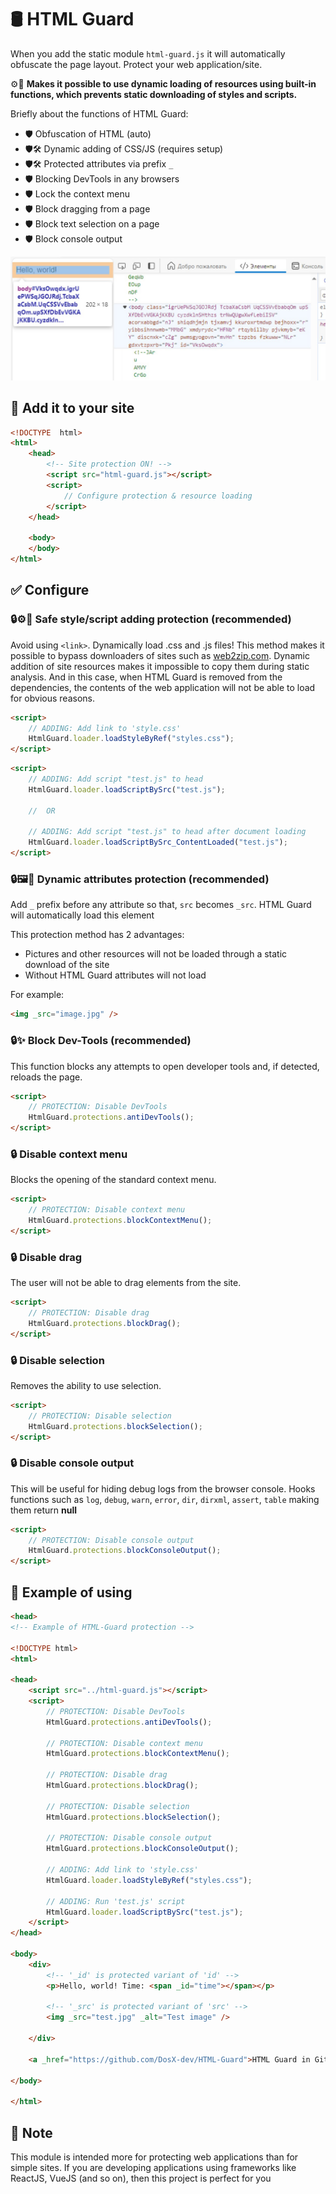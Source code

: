 # 🛢 HTML Guard
When you add the static module `html-guard.js` it will automatically obfuscate the page layout. Protect your web application/site.

⚙️📄 __Makes it possible to use dynamic loading of resources using built-in functions, which prevents static downloading of styles and scripts.__

Briefly about the functions of HTML Guard:
 * 🛡 Obfuscation of HTML (auto)
 * 🛡🛠 Dynamic adding of CSS/JS (requires setup)
 * 🛡🛠 Protected attributes via prefix `_`
 * 🛡 Blocking DevTools in any browsers
 * 🛡 Lock the context menu
 * 🛡 Block dragging from a page
 * 🛡 Block text selection on a page
 * 🛡 Block console output

![](screenshots/devtools.jpg)

## 🔧 Add it to your site
```html
<!DOCTYPE  html>
<html>
    <head>
        <!-- Site protection ON! -->
        <script src="html-guard.js"></script>
        <script>
            // Configure protection & resource loading
        </script>
    </head>

    <body>
    </body>
</html>
```

## ✅ Configure

### 🔒⚙️🔴 Safe style/script adding protection (recommended)
Avoid using `<link>`. Dynamically load .css and .js files! This method makes it possible to bypass downloaders of sites such as [web2zip.com](https://web2zip.com/). Dynamic addition of site resources makes it impossible to copy them during static analysis.
And in this case, when HTML Guard is removed from the dependencies, the contents of the web application will not be able to load for obvious reasons.

```html
<script>
    // ADDING: Add link to 'style.css'
    HtmlGuard.loader.loadStyleByRef("styles.css");
</script>
```

```html
<script>
    // ADDING: Add script "test.js" to head
    HtmlGuard.loader.loadScriptBySrc("test.js");

    //  OR

    // ADDING: Add script "test.js" to head after document loading
    HtmlGuard.loader.loadScriptBySrc_ContentLoaded("test.js");
</script>
```

### 🔒🖼🔴 Dynamic attributes protection (recommended)

Add `_` prefix before any attribute so that, `src` becomes `_src`. HTML Guard will automatically load this element

This protection method has 2 advantages:
 * Pictures and other resources will not be loaded through a static download of the site
 * Without HTML Guard attributes will not load

For example:
```html
<img _src="image.jpg" />
```

### 🔒✨ Block Dev-Tools (recommended)
This function blocks any attempts to open developer tools and, if detected, reloads the page.
```html
<script>
    // PROTECTION: Disable DevTools
    HtmlGuard.protections.antiDevTools();
</script>
```

### 🔒 Disable context menu
Blocks the opening of the standard context menu.
```html
<script>
    // PROTECTION: Disable context menu
    HtmlGuard.protections.blockContextMenu();
</script>
```

### 🔒 Disable drag
The user will not be able to drag elements from the site.
```html
<script>
    // PROTECTION: Disable drag
    HtmlGuard.protections.blockDrag();
</script>
```

### 🔒 Disable selection
Removes the ability to use selection.
```html
<script>
    // PROTECTION: Disable selection
    HtmlGuard.protections.blockSelection();
</script>
```

### 🔒 Disable console output
This will be useful for hiding debug logs from the browser console. Hooks functions such as `log`, `debug`, `warn`, `error`, `dir`, `dirxml`, `assert`, `table` making them return __null__
```html
<script>
    // PROTECTION: Disable console output
    HtmlGuard.protections.blockConsoleOutput();
</script>
```

## 📄 Example of using
```html
<head>
<!-- Example of HTML-Guard protection -->

<!DOCTYPE html>
<html>

<head>
    <script src="../html-guard.js"></script>
    <script>
        // PROTECTION: Disable DevTools
        HtmlGuard.protections.antiDevTools();

        // PROTECTION: Disable context menu
        HtmlGuard.protections.blockContextMenu();

        // PROTECTION: Disable drag
        HtmlGuard.protections.blockDrag();

        // PROTECTION: Disable selection
        HtmlGuard.protections.blockSelection();

        // PROTECTION: Disable console output
        HtmlGuard.protections.blockConsoleOutput();

        // ADDING: Add link to 'style.css'
        HtmlGuard.loader.loadStyleByRef("styles.css");

        // ADDING: Run 'test.js' script
        HtmlGuard.loader.loadScriptBySrc("test.js");
    </script>
</head>

<body>
    <div>
        <!-- '_id' is protected variant of 'id' -->
        <p>Hello, world! Time: <span _id="time"></span></p>

        <!-- '_src' is protected variant of 'src' -->
        <img _src="test.jpg" _alt="Test image" />

    </div>

    <a _href="https://github.com/DosX-dev/HTML-Guard">HTML Guard in GitHub!</a>

</body>

</html>
```

## 📖 Note
This module is intended more for protecting web applications than for simple sites. If you are developing applications using frameworks like ReactJS, VueJS (and so on), then this project is perfect for you
